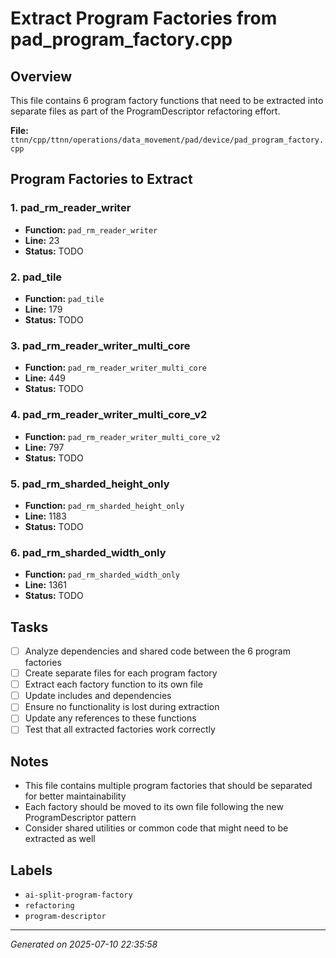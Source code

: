 # Extract Program Factories from pad_program_factory.cpp

## Overview
This file contains 6 program factory functions that need to be extracted into separate files as part of the ProgramDescriptor refactoring effort.

**File:** `ttnn/cpp/ttnn/operations/data_movement/pad/device/pad_program_factory.cpp`

## Program Factories to Extract

### 1. pad_rm_reader_writer
- **Function:** `pad_rm_reader_writer`
- **Line:** 23
- **Status:** TODO

### 2. pad_tile
- **Function:** `pad_tile`
- **Line:** 179
- **Status:** TODO

### 3. pad_rm_reader_writer_multi_core
- **Function:** `pad_rm_reader_writer_multi_core`
- **Line:** 449
- **Status:** TODO

### 4. pad_rm_reader_writer_multi_core_v2
- **Function:** `pad_rm_reader_writer_multi_core_v2`
- **Line:** 797
- **Status:** TODO

### 5. pad_rm_sharded_height_only
- **Function:** `pad_rm_sharded_height_only`
- **Line:** 1183
- **Status:** TODO

### 6. pad_rm_sharded_width_only
- **Function:** `pad_rm_sharded_width_only`
- **Line:** 1361
- **Status:** TODO

## Tasks

- [ ] Analyze dependencies and shared code between the 6 program factories
- [ ] Create separate files for each program factory
- [ ] Extract each factory function to its own file
- [ ] Update includes and dependencies
- [ ] Ensure no functionality is lost during extraction
- [ ] Update any references to these functions
- [ ] Test that all extracted factories work correctly

## Notes
- This file contains multiple program factories that should be separated for better maintainability
- Each factory should be moved to its own file following the new ProgramDescriptor pattern
- Consider shared utilities or common code that might need to be extracted as well

## Labels
- `ai-split-program-factory`
- `refactoring`
- `program-descriptor`

---
*Generated on 2025-07-10 22:35:58*

